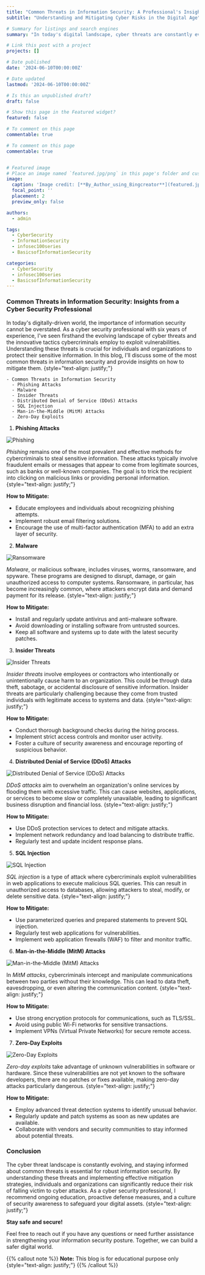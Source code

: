 ```yaml
---
title: "Common Threats in Information Security: A Professional's Insight"
subtitle: "Understanding and Mitigating Cyber Risks in the Digital Age"

# Summary for listings and search engines
summary: "In today's digital landscape, cyber threats are constantly evolving. As a seasoned cyber security professional, I delve into common threats such as phishing, malware, and insider threats, providing insights on how to mitigate these risks. Implementing effective strategies is crucial to protecting sensitive information and maintaining a robust security posture."

# Link this post with a project
projects: []

# Date published
date: '2024-06-10T00:00:00Z'

# Date updated
lastmod: '2024-06-10T00:00:00Z'

# Is this an unpublished draft?
draft: false

# Show this page in the Featured widget?
featured: false

# To comment on this page
commentable: true

# To comment on this page
commentable: true


# Featured image
# Place an image named `featured.jpg/png` in this page's folder and customize its options here.
image:
  caption: 'Image credit: [**By_Author_using_Bingcreator**](featured.jpg)'
  focal_point: ''
  placement: 2
  preview_only: false

authors:
  - admin

tags:
  - CyberSecurity
  - InformationSecurity
  - infosec100series
  - BasicsofInformationSecurity

categories:
  - CyberSecurity
  - infosec100series
  - BasicsofInformationSecurity
---
```


### Common Threats in Information Security: Insights from a Cyber Security Professional

In today's digitally-driven world, the importance of information security cannot be overstated. As a cyber security professional with six years of experience, I've seen firsthand the evolving landscape of cyber threats and the innovative tactics cybercriminals employ to exploit vulnerabilities. Understanding these threats is crucial for individuals and organizations to protect their sensitive information. In this blog, I'll discuss some of the most common threats in information security and provide insights on how to mitigate them.
{style="text-align: justify;"}

```markmap {height="300px"}
- Common Threats in Information Security
  - Phishing Attacks
  - Malware
  - Insider Threats
  - Distributed Denial of Service (DDoS) Attacks
  - SQL Injection
  - Man-in-the-Middle (MitM) Attacks
  - Zero-Day Exploits
```

1. **Phishing Attacks**

![Phishing](./image/p.jpg "Phishing")

*Phishing* remains one of the most prevalent and effective methods for cybercriminals to steal sensitive information. These attacks typically involve fraudulent emails or messages that appear to come from legitimate sources, such as banks or well-known companies. The goal is to trick the recipient into clicking on malicious links or providing personal information.
{style="text-align: justify;"}

**How to Mitigate:**

- Educate employees and individuals about recognizing phishing attempts.
- Implement robust email filtering solutions.
- Encourage the use of multi-factor authentication (MFA) to add an extra layer of security.

2. **Malware**

![Ransomware](./image/r.jpg "Ransomware")

*Malware*, or malicious software, includes viruses, worms, ransomware, and spyware. These programs are designed to disrupt, damage, or gain unauthorized access to computer systems. Ransomware, in particular, has become increasingly common, where attackers encrypt data and demand payment for its release.
{style="text-align: justify;"}

**How to Mitigate:**

- Install and regularly update antivirus and anti-malware software.
- Avoid downloading or installing software from untrusted sources.
- Keep all software and systems up to date with the latest security patches.

3. **Insider Threats**

![Insider Threats](./image/insider.jpg "Insider Threats")

*Insider threats* involve employees or contractors who intentionally or unintentionally cause harm to an organization. This could be through data theft, sabotage, or accidental disclosure of sensitive information. Insider threats are particularly challenging because they come from trusted individuals with legitimate access to systems and data.
{style="text-align: justify;"}

**How to Mitigate:**

- Conduct thorough background checks during the hiring process.
- Implement strict access controls and monitor user activity.
- Foster a culture of security awareness and encourage reporting of suspicious behavior.

4. **Distributed Denial of Service (DDoS) Attacks**

![Distributed Denial of Service (DDoS) Attacks](./image/ddos.jpg "Distributed Denial of Service (DDoS) Attacks")

*DDoS attacks* aim to overwhelm an organization's online services by flooding them with excessive traffic. This can cause websites, applications, or services to become slow or completely unavailable, leading to significant business disruption and financial loss.
{style="text-align: justify;"}

**How to Mitigate:**

- Use DDoS protection services to detect and mitigate attacks.
- Implement network redundancy and load balancing to distribute traffic.
- Regularly test and update incident response plans.

5. **SQL Injection**

![SQL Injection](./image/sql.jpg "SQL Injection")

*SQL injection* is a type of attack where cybercriminals exploit vulnerabilities in web applications to execute malicious SQL queries. This can result in unauthorized access to databases, allowing attackers to steal, modify, or delete sensitive data.
{style="text-align: justify;"}

**How to Mitigate:**

- Use parameterized queries and prepared statements to prevent SQL injection.
- Regularly test web applications for vulnerabilities.
- Implement web application firewalls (WAF) to filter and monitor traffic.

6. **Man-in-the-Middle (MitM) Attacks**

![Man-in-the-Middle (MitM) Attacks](./image/minm.jpg "Man-in-the-Middle (MitM) Attacks")

In *MitM attacks*, cybercriminals intercept and manipulate communications between two parties without their knowledge. This can lead to data theft, eavesdropping, or even altering the communication content.
{style="text-align: justify;"}

**How to Mitigate:**

- Use strong encryption protocols for communications, such as TLS/SSL.
- Avoid using public Wi-Fi networks for sensitive transactions.
- Implement VPNs (Virtual Private Networks) for secure remote access.

7. **Zero-Day Exploits**

![Zero-Day Exploits](./image/z.jpg "Zero-Day Exploits")

*Zero-day exploits* take advantage of unknown vulnerabilities in software or hardware. Since these vulnerabilities are not yet known to the software developers, there are no patches or fixes available, making zero-day attacks particularly dangerous.
{style="text-align: justify;"}

**How to Mitigate:**

- Employ advanced threat detection systems to identify unusual behavior.
- Regularly update and patch systems as soon as new updates are available.
- Collaborate with vendors and security communities to stay informed about potential threats.

### Conclusion

The cyber threat landscape is constantly evolving, and staying informed about common threats is essential for robust information security. By understanding these threats and implementing effective mitigation strategies, individuals and organizations can significantly reduce their risk of falling victim to cyber attacks. As a cyber security professional, I recommend ongoing education, proactive defense measures, and a culture of security awareness to safeguard your digital assets.
{style="text-align: justify;"}

**Stay safe and secure!**

Feel free to reach out if you have any questions or need further assistance in strengthening your information security posture. Together, we can build a safer digital world.

{{% callout note %}}
**Note:**
This blog is for educational purpose only
{style="text-align: justify;"}
{{% /callout %}}